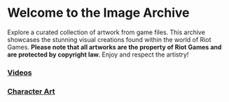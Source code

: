 # Welcome to the Image Archive

Explore a curated collection of artwork from game files. This archive showcases the stunning visual creations found within the world of Riot Games. **Please note that all artworks are the property of Riot Games and are protected by copyright law.** Enjoy and respect the artistry!

### [Videos](./Movies/)

### [Character Art](./Character%20Renders/)
